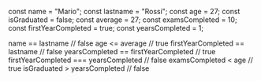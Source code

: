 const name = "Mario";
const lastname = "Rossi";
const age = 27;
const isGraduated = false;
const average = 27;
const examsCompleted = 10;
const firstYearCompleted = true;
const yearsCompleted = 1;

name == lastname // false
age <= average // true
firstYearCompleted == lastname // false
yearsCompleted == firstYearCompleted // true
firstYearCompleted === yearsCompleted // false
examsCompleted < age // true
isGraduated > yearsCompleted // false